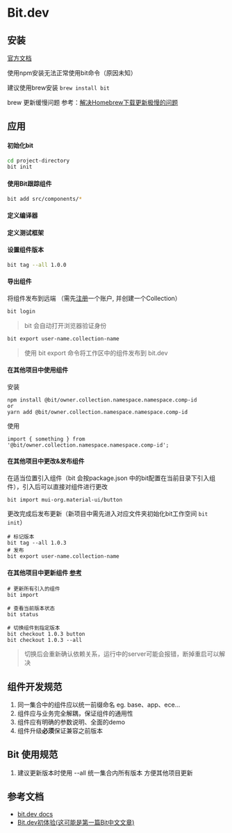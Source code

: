 # Bit.dev

## 安装

[官方文档](https://docs.bit.dev/docs/installation)

使用npm安装无法正常使用bit命令（原因未知）

建议使用brew安装 ```brew install bit```



brew 更新缓慢问题 参考：[解决Homebrew下载更新极慢的问题](https://www.raydbg.com/2019/Homebrew-Update-Slow/) 


## 应用

#### 初始化bit

``` bash
cd project-directory
bit init
```

#### 使用Bit跟踪组件

``` bash
bit add src/components/*
```

#### 定义编译器


#### 定义测试框架


#### 设置组件版本

``` bash
bit tag --all 1.0.0
```

#### 导出组件

将组件发布到远端 （需先[注册](https://bit.dev/)一个账户, 并创建一个Collection）

``` bash
bit login 
```
> bit 会自动打开浏览器验证身份

``` bash
bit export user-name.collection-name
```
> 使用 bit export 命令将工作区中的组件发布到 bit.dev

#### 在其他项目中使用组件

安装
```
npm install @bit/owner.collection.namespace.namespace.comp-id
or
yarn add @bit/owner.collection.namespace.namespace.comp-id
```
使用
```
import { something } from '@bit/owner.collection.namespace.namespace.comp-id';
```
#### 在其他项目中更改&发布组件
在适当位置引入组件（bit 会按package.json 中的bit配置在当前目录下引入组件），引入后可以直接对组件进行更改
```
bit import mui-org.material-ui/button
```


更改完成后发布更新（新项目中需先进入对应文件夹初始化bit工作空间 ```bit init```）

```
# 标记版本
bit tag --all 1.0.3 
# 发布
bit export user-name.collection-name
```

#### 在其他项目中更新组件 [参考](https://docs.bit.dev/docs/sourcing-components#importing-new-versions)

```
# 更新所有引入的组件
bit import

# 查看当前版本状态
bit status

# 切换组件到指定版本
bit checkout 1.0.3 button
bit checkout 1.0.3 --all
```
> 切换后会重新确认依赖关系，运行中的server可能会报错，断掉重启可以解决

## 组件开发规范

1. 同一集合中的组件应以统一前缀命名 eg. base、app、ece...
1. 组件应与业务完全解耦，保证组件的通用性
1. 组件应有明确的参数说明、全面的demo
1. 组件升级<b>必须</b>保证兼容之前版本

## Bit 使用规范

1. 建议更新版本时使用 --all 统一集合内所有版本 方便其他项目更新


## 参考文档

- [bit.dev docs](https://docs.bit.dev/docs/quick-start)
- [Bit.dev初体验(这可能是第一篇Bit中文文章)](http://dict.youdao.com/?keyfrom=cidian)
